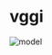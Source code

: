 # vggi
![model](https://user-images.githubusercontent.com/43322125/206918685-4d9a18a4-8b0d-4f75-8ec5-bd3ee23c4018.gif)
